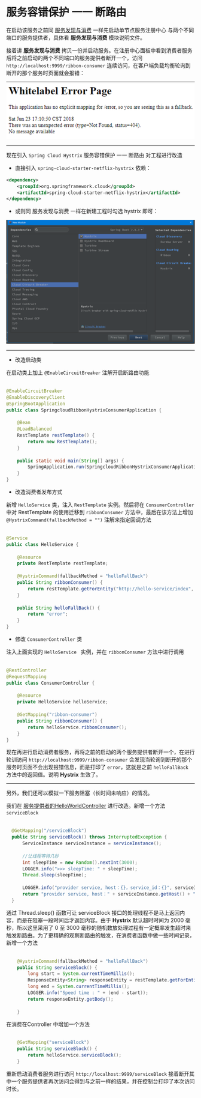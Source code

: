 # 服务容错保护 一一 断路由

在启动该服务之前同 [服务发现与消费](../springcloud-ribbon-consumer) 一样先启动单节点服务注册中心
与两个不同端口的服务提供者，具体看 **服务发现与消费** 模块说明文件。

接着讲 **服务发现与消费**  拷贝一份并启动服务。在注册中心面板中看到消费者服务后将之前启动的两个不同端口的服务提供者断开一个，访问 `http://localhost:9999/ribbon-consumer` 连续访问，在客户端负载均衡轮询到断开的那个服务时页面就会报错：

![error](images/error.png)

---

现在引入 `Spring Cloud Hystrix` 服务容错保护 一一 断路由 对工程进行改造

- 直接引入 `spring-cloud-starter-netflix-hystrix` 依赖：

```xml
<dependency>
    <groupId>org.springframework.cloud</groupId>
	<artifactId>spring-cloud-starter-netflix-hystrix</artifactId>
</dependency>
```

- 或则同 服务发现与消费 一样在新建工程时勾选 hystrix 即可：

![springcloud-hystrix](images/springcloud-hystrix.png)

----

- 改造启动类

在启动类上加上 `@EnableCircuitBreaker` 注解开启断路由功能

```java

@EnableCircuitBreaker
@EnableDiscoveryClient
@SpringBootApplication
public class SpringcloudRibbonHystrixConsumerApplication {

	@Bean
	@LoadBalanced
	RestTemplate restTemplate() {
		return new RestTemplate();
	}

	public static void main(String[] args) {
		SpringApplication.run(SpringcloudRibbonHystrixConsumerApplication.class, args);
	}
}

```

- 改造消费者发布方式

新增 `HelloService` 类，注入 `RestTemplate` 实例。然后将在 `ConsumerController` 中对 RestTemplate 的使用迁移到 `ribbonConsumer` 方法中，最后在该方法上增加 `@HystrixCommand(fallbackMethod = "")` 注解来指定回调方法

```java

@Service
public class HelloService {

	@Resource
	private RestTemplate restTemplate;

	@HystrixCommand(fallbackMethod = "helloFallBack")
	public String ribbonConsumer() {
		return restTemplate.getForEntity("http://hello-service/index", String.class).getBody();
	}

	public String helloFallBack() {
		return "error";
	}
}

```

- 修改 `ConsumerController` 类

注入上面实现的 `HelloService ` 实例，并在 `ribbonConsumer` 方法中进行调用

```java

@RestController
@RequestMapping
public class ConsumerController {

	@Resource
	private HelloService helloService;

	@GetMapping("ribbon-consumer")
	public String ribbonConsumer() {
		return helloService.ribbonConsumer();
	}
}

```

现在再进行启动消费者服务，再将之前的启动的两个服务提供者断开一个，在进行轮训访问 `http://localhost:9999/ribbon-consumer` 会发现当轮询到断开的那个服务时页面不会出现报错信息，而是打印了 `error`，这就是之前 `helloFallBack` 方法中的返回值。说明 **Hystrix** 生效了。

----

另外，我们还可以模拟一下服务阻塞（长时间未响应）的情况。

我们在 [服务提供者的HelloWorldController](../springcloud-eureka-service/src/main/java/com/mingrn/service/web) 进行改造。新增一个方法 `serviceBlock`

```java

  @GetMapping("/serviceBlock")
  public String serviceBlock() throws InterruptedException {
      ServiceInstance serviceInstance = serviceInstance();

	  //让线程等待几秒
	  int sleepTime = new Random().nextInt(3000);
	  LOGGER.info(">>> sleepTime: " + sleepTime);
	  Thread.sleep(sleepTime);

	  LOGGER.info("provider service, host：{}，service_id：{}", serviceInstance.getHost(), serviceInstance.getServiceId());
	  return "provider service, host：" + serviceInstance.getHost() + "，service_id：" + serviceInstance.getServiceId();
  }

```

通过 Thread.sleep() 函数可让 serviceBlock 接口的处理线程不是马上返回内容，而是在阻塞一段时间后才返回内容。由于 **Hystrix** 默认超时时间为 2000 毫秒，所以这里采用了 0 至 3000 毫秒的随机数放处理过程有一定概率发生超时来触发断路由。为了更精确的观察断路由的触发，在消费者函数中做一些时间记录，新增一个方法

```java

	@HystrixCommand(fallbackMethod = "helloFallBack")
	public String serviceBlock() {
		long start = System.currentTimeMillis();
		ResponseEntity<String> responseEntity = restTemplate.getForEntity("http://hello-service/serviceBlock", String.class);
		long end = System.currentTimeMillis();
		LOGGER.info("Speed time : " + (end - start));
		return responseEntity.getBody();

	}

```

在消费在Controller 中增加一个方法

```java

    @GetMapping("serviceBlock")
	public String serviceBlock() {
		return helloService.serviceBlock();
	}

```

重新启动消费者服务进行访问 `http://localhost:9999/serviceBlock` 接着断开其中一个服务提供者再次访问会得到与之前一样的结果，并在控制台打印了本次访问时长。
